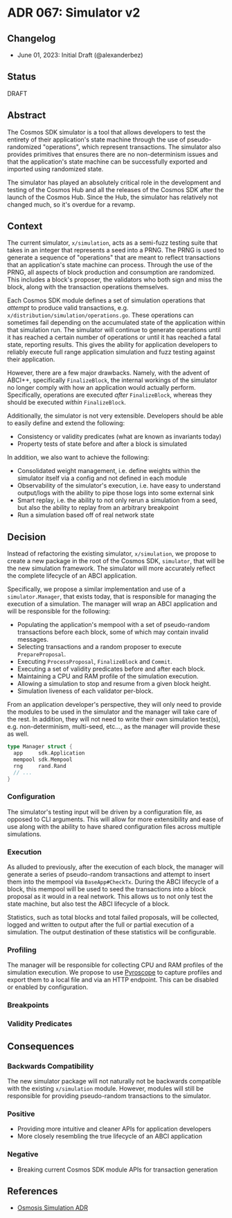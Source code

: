 # ADR 067: Simulator v2

## Changelog

* June 01, 2023: Initial Draft (@alexanderbez)

## Status

DRAFT

## Abstract

The Cosmos SDK simulator is a tool that allows developers to test the entirety
of their application's state machine through the use of pseudo-randomized "operations",
which represent transactions. The simulator also provides primitives that ensures
there are no non-determinism issues and that the application's state machine can
be successfully exported and imported using randomized state.

The simulator has played an absolutely critical role in the development and testing
of the Cosmos Hub and all the releases of the Cosmos SDK after the launch of the
Cosmos Hub. Since the Hub, the simulator has relatively not changed much, so it's
overdue for a revamp.

## Context

The current simulator, `x/simulation`, acts as a semi-fuzz testing suite that takes
in an integer that represents a seed into a PRNG. The PRNG is used to generate a
sequence of "operations" that are meant to reflect transactions that an application's
state machine can process. Through the use of the PRNG, all aspects of block production
and consumption are randomized. This includes a block's proposer, the validators
who both sign and miss the block, along with the transaction operations themselves.

Each Cosmos SDK module defines a set of simulation operations that _attempt_ to
produce valid transactions, e.g. `x/distribution/simulation/operations.go`. These
operations can sometimes fail depending on the accumulated state of the application
within that simulation run. The simulator will continue to generate operations
until it has reached a certain number of operations or until it has reached a
fatal state, reporting results. This gives the ability for application developers
to reliably execute full range application simulation and fuzz testing against
their application.

However, there are a few major drawbacks. Namely, with the advent of ABCI++, specifically
`FinalizeBlock`, the internal workings of the simulator no longer comply with how
an application would actually perform. Specifically, operations are executed
_after_ `FinalizeBlock`, whereas they should be executed _within_ `FinalizeBlock`.

Additionally, the simulator is not very extensible. Developers should be able to
easily define and extend the following:

* Consistency or validity predicates (what are known as invariants today)
* Property tests of state before and after a block is simulated

In addition, we also want to achieve the following:

* Consolidated weight management, i.e. define weights within the simulator itself
  via a config and not defined in each module
* Observability of the simulator's execution, i.e. have easy to understand output/logs
  with the ability to pipe those logs into some external sink
* Smart replay, i.e. the ability to not only rerun a simulation from a seed, but
  also the ability to replay from an arbitrary breakpoint
* Run a simulation based off of real network state

## Decision

Instead of refactoring the existing simulator, `x/simulation`, we propose to create
a new package in the root of the Cosmos SDK, `simulator`, that will be the new
simulation framework. The simulator will more accurately reflect the complete
lifecycle of an ABCI application.

Specifically, we propose a similar implementation and use of a `simulator.Manager`,
that exists today, that is responsible for managing the execution of a simulation.
The manager will wrap an ABCI application and will be responsible for the following:

* Populating the application's mempool with a set of pseudo-random transactions
  before each block, some of which may contain invalid messages.
* Selecting transactions and a random proposer to execute `PrepareProposal`.
* Executing `ProcessProposal`, `FinalizeBlock` and `Commit`.
* Executing a set of validity predicates before and after each block.
* Maintaining a CPU and RAM profile of the simulation execution.
* Allowing a simulation to stop and resume from a given block height.
* Simulation liveness of each validator per-block.

From an application developer's perspective, they will only need to provide the
modules to be used in the simulator and the manager will take care of the rest.
In addition, they will not need to write their own simulation test(s), e.g.
non-determinism, multi-seed, etc..., as the manager will provide these as well.

```go
type Manager struct {
  app     sdk.Application
  mempool sdk.Mempool
  rng     rand.Rand
  // ...
}
```

### Configuration

The simulator's testing input will be driven by a configuration file, as opposed
to CLI arguments. This will allow for more extensibility and ease of use along with
the ability to have shared configuration files across multiple simulations.

### Execution

As alluded to previously, after the execution of each block, the manager will
generate a series of pseudo-random transactions and attempt to insert them into
the mempool via `BaseApp#CheckTx`. During the ABCI lifecycle of a block, this
mempool will be used to seed the transactions into a block proposal as it would
in a real network. This allows us to not only test the state machine, but also
test the ABCI lifecycle of a block.

Statistics, such as total blocks and total failed proposals, will be collected,
logged and written to output after the full or partial execution of a simulation.
The output destination of these statistics will be configurable.

### Profiling

The manager will be responsible for collecting CPU and RAM profiles of the simulation
execution. We propose to use [Pyroscope](https://pyroscope.io/docs/golang/) to
capture profiles and export them to a local file and via an HTTP endpoint. This
can be disabled or enabled by configuration.

### Breakpoints

### Validity Predicates

## Consequences

### Backwards Compatibility

The new simulator package will not naturally not be backwards compatible with the
existing `x/simulation` module. However, modules will still be responsible for
providing pseudo-random transactions to the simulator.

### Positive

* Providing more intuitive and cleaner APIs for application developers
* More closely resembling the true lifecycle of an ABCI application

### Negative

* Breaking current Cosmos SDK module APIs for transaction generation

## References

* [Osmosis Simulation ADR](https://github.com/osmosis-labs/osmosis/blob/main/simulation/ADR.md)

